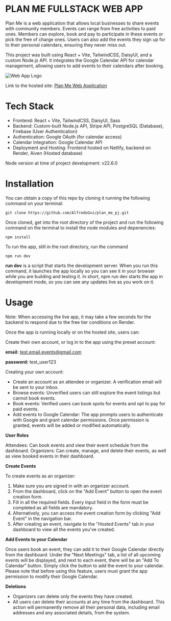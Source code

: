 # PLAN ME FULLSTACK WEB APP

Plan Me is a web application that allows local businesses to share events with community members. Events can range from free activities to paid ones. Members can explore, book and pay to participate in these events or pick the free of charge ones. Users can also add the events they sign up for to their personal calendars, ensuring they never miss out.

This project was built using React + Vite, TailwindCSS, DaisyUI, and a custom Node.js API. It integrates the Google Calendar API for calendar management, allowing users to add events to their calendars after booking.

![Web App Logo](https://firebasestorage.googleapis.com/v0/b/bookstore-578c6.appspot.com/o/profileImages%2Flogo.jpg?alt=media&token=c0a0c8bf-e669-4727-90c9-9af4ca1a8e16)

Link to the hosted site: [Plan Me Web Application](https://plan-me-lp.netlify.app/?page=1)

# Tech Stack

- Frontend: React + Vite, TailwindCSS, DaisyUI, Sass
- Backend: Custom-built Node.js API, Stripe API, PostgreSQL (Database), Firebase (User Authentication)
- Authentication: Google OAuth (for calendar access)
- Calendar Integration: Google Calendar API
- Deployment and Hosting: Frontend hosted on Netlify, backend on Render, Aiven (Hosted database)

Node version at time of project development: v22.6.0

# Installation

You can obtain a copy of this repo by cloning it running the following command on your terminal:

```
git clone https://github.com/AlfredoGvz/plan_me_pj.git
```

Once cloned, get into the root directory of the project and run the following command on the terminal to install the node modules and depenencies:

```
npm install
```

To run the app, still in the root directory, run the command

```
npm run dev
```

**run dev** is a script that starts the development server. When you run this command, it launches the app locally so you can see it in your browser while you are building and testing it. In short, npm run dev starts the app in development mode, so you can see any updates live as you work on it.

# Usage

Note: When accessing the live app, it may take a few seconds for the backend to respond due to the free tier conditions on Render.

Once the app is running locally or on the hosted site, users can:

Create their own account, or log in to the app using the preset account:

**email:** test.email.events@gmail.com

**password:** test_user123

Creating your own account:

- Create an account as an attendee or organizer. A verification email will be sent to your inbox.
- Browse events: Unverified users can still explore the event listings but cannot book events.
- Book events: Verified users can book spots for events and opt to pay for paid events.
- Add events to Google Calendar: The app prompts users to authenticate with Google and grant calendar permissions. Once permission is granted, events will be added or modified automatically.

**User Roles**

Attendees: Can book events and view their event schedule from the dashboard.
Organizers: Can create, manage, and delete their events, as well as view booked events in their dashboard.

**Create Events**

To create events as an organizer:

1. Make sure you are signed in with an organizer account.
2. From the dashboard, click on the "Add Event" button to open the event creation form.
3. Fill in all the required fields. Every input field in the form must be completed as all fields are mandatory.
4. Alternatively, you can access the event creation form by clicking "Add Event" in the navigation bar.
5. After creating an event, navigate to the "Hosted Events" tab in your dashboard to view all the events you've created.

**Add Events to your Calendar**

Once users book an event, they can add it to their Google Calendar directly from the dashboard. Under the "Next Meetings" tab, a list of all upcoming events will be displayed, and next to each event, there will be an "Add To Calendar" button. Simply click the button to add the event to your calendar. Please note that before using this feature, users must grant the app permission to modify their Google Calendar.

**Deletions**

- Organizers can delete only the events they have created.
- All users can delete their accounts at any time from the dashboard. This action will permanently remove all their personal data, including email addresses and any associated details, from the system.
